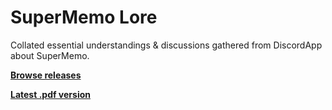 # SuperMemo Lore
Collated essential understandings &amp; discussions gathered from DiscordApp about SuperMemo.

[**Browse releases**](https://github.com/supermemo/SuperMemoLore/releases)

[**Latest .pdf version**](https://github.com/supermemo/SuperMemoLore/releases/download/4.0/2018-04-10_v4.0_Supermemo_lore.pdf)
